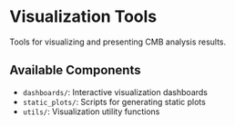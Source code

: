 # Visualization Tools

Tools for visualizing and presenting CMB analysis results.

## Available Components

- `dashboards/`: Interactive visualization dashboards
- `static_plots/`: Scripts for generating static plots
- `utils/`: Visualization utility functions
